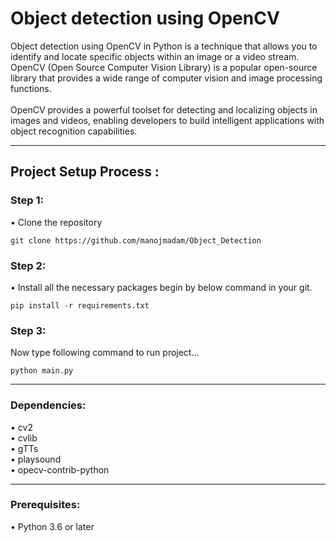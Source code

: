 # Object detection using OpenCV

 Object detection using OpenCV in Python is a technique that allows you to identify and locate specific objects within an image or a video stream. OpenCV (Open Source Computer Vision Library) is a popular open-source library that provides a wide range of computer vision and image processing functions.  
 <br> OpenCV provides a powerful toolset for detecting and localizing objects in images and videos, enabling developers to build intelligent applications with object recognition capabilities.
***


<h2>Project Setup Process :</h2>

<h3>Step 1:</h3> 

• Clone the repository 

```git clone https://github.com/manojmadam/Object_Detection```

<h3>Step 2:</h3> 

• Install all the necessary packages begin by below command in your git.

```pip install -r requirements.txt```

<h3>Step 3:</h3> 

Now type following command to run project...<br>

```python main.py```<br>

***
 
<h3>Dependencies:</h3> 
• cv2 <br>
• cvlib <br>
• gTTs <br>
• playsound <br>
• opecv-contrib-python <br>

***
<h3>Prerequisites:</h3>
• Python 3.6 or later <br>

